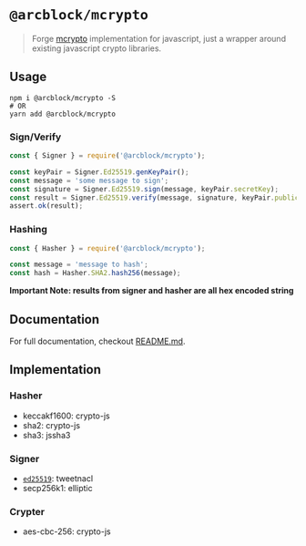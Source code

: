 # `@arcblock/mcrypto`

> Forge [mcrypto](https://github.com/ArcBlock/mcrypto) implementation for javascript, just a wrapper around existing javascript crypto libraries.


## Usage

```shell
npm i @arcblock/mcrypto -S
# OR
yarn add @arcblock/mcrypto
```

### Sign/Verify

```javascript
const { Signer } = require('@arcblock/mcrypto');

const keyPair = Signer.Ed25519.genKeyPair();
const message = 'some message to sign';
const signature = Signer.Ed25519.sign(message, keyPair.secretKey);
const result = Signer.Ed25519.verify(message, signature, keyPair.publicKey);
assert.ok(result);
```

### Hashing

```javascript
const { Hasher } = require('@arcblock/mcrypto');

const message = 'message to hash';
const hash = Hasher.SHA2.hash256(message);
```

**Important Note: results from signer and hasher are all hex encoded string**


## Documentation

For full documentation, checkout [README.md](./docs/README.md).


## Implementation

### Hasher

* keccakf1600: crypto-js
* sha2: crypto-js
* sha3: jssha3

### Signer

* [`ed25519`](https://github.com/ArcBlock/forge-js/commit/ed25519): tweetnacl
* secp256k1: elliptic

### Crypter

* aes-cbc-256: crypto-js
